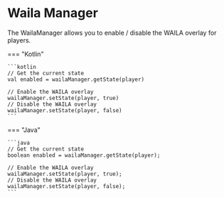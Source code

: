 # Waila Manager

The WailaManager allows you to enable / disable the WAILA overlay for players.

=== "Kotlin"

    ```kotlin
    // Get the current state
    val enabled = wailaManager.getState(player)

    // Enable the WAILA overlay
    wailaManager.setState(player, true)
    // Disable the WAILA overlay
    wailaManager.setState(player, false)
    ```

=== "Java"

    ```java
    // Get the current state
    boolean enabled = wailaManager.getState(player);

    // Enable the WAILA overlay
    wailaManager.setState(player, true);
    // Disable the WAILA overlay
    wailaManager.setState(player, false);
    ```